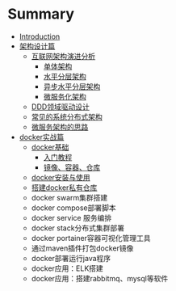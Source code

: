 # Summary

* [Introduction](README.md)
* [架构设计篇](jia-gou-she-ji-pian.md)
  * [互联网架构演进分析](jia-gou-she-ji-pian/hu-lian-wang-jia-gou-yan-jin-fen-xi.md)
    * [单体架构](jia-gou-she-ji-pian/hu-lian-wang-jia-gou-yan-jin-fen-xi/dan-ti-jia-gou.md)
    * [水平分层架构](jia-gou-she-ji-pian/hu-lian-wang-jia-gou-yan-jin-fen-xi/shui-ping-fen-ceng-jia-gou.md)
    * [异步水平分层架构](jia-gou-she-ji-pian/hu-lian-wang-jia-gou-yan-jin-fen-xi/yi-bu-shui-ping-fen-ceng-jia-gou.md)
    * [微服务化架构](jia-gou-she-ji-pian/hu-lian-wang-jia-gou-yan-jin-fen-xi/wei-fu-wu-hua-jia-gou.md)
  * [DDD领域驱动设计](jia-gou-she-ji-pian/dddling-yu-qu-dong-she-ji.md)
  * [常见的系统分布式架构](jia-gou-she-ji-pian/chang-jian-de-xi-tong-fen-bu-shi-jia-gou.md)
  * [微服务架构的思路](jia-gou-she-ji-pian/wei-fu-wu-jia-gou-de-si-lu.md)
* [docker实战篇](dockershi-zhan-pian.md)
  * [docker基础](dockershi-zhan-pian/dockerji-chu.md)
    * [入门教程](dockershi-zhan-pian/dockerji-chu/ru-men-jiao-cheng.md)
    * [镜像、容器、仓库](dockershi-zhan-pian/dockerji-chu/jing-xiang.md)
  * [docker安装与使用](dockershi-zhan-pian/dockeran-zhuang-yu-shi-yong.md)
  * [搭建docker私有仓库](dockershi-zhan-pian/da-jian-docker-si-you-cang-ku.md)
  * docker swarm集群搭建
  * docker compose部署脚本
  * docker service 服务编排 
  * docker stack分布式集群部署 
  * docker portainer容器可视化管理工具
  * 通过maven插件打包docker镜像
  * docker部署运行java程序
  * docker应用：ELK搭建
  * docker应用：搭建rabbitmq、mysql等软件

